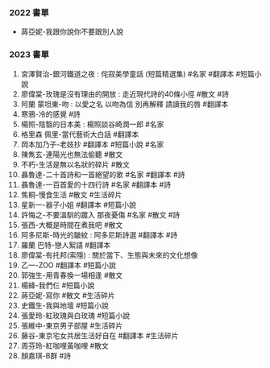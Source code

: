 ### 2022 書單
- 蔣亞妮-我跟你說你不要跟別人說
### 2023 書單
1. 宮澤賢治-銀河鐵道之夜 : 侘寂美學童話 (短篇精選集)
#名家 #翻譯本 #短篇小說
3. 廖偉棠-玫瑰是沒有理由的開放 : 走近現代詩的40條小徑
#散文 #詩
5. 阿蘭 蒙坦東-吻 : 以愛之名 以吻為信 別再解釋 請讀我的唇
#翻譯本 
7. 寒鴉-冷的感覺
#詩 
9. 楊照-陰翳的日本美 : 楊照談谷崎潤一郎
#名家 
11. 格里森 佩里-當代藝術大白話
#翻譯本 
13. 岡本加乃子-老妓抄
#翻譯本 #短篇小說 #名家 
15. 陳雋玄-連陽光也無法偷聽
#散文 
17. 不朽-生活是無以名狀的碎片
#散文 
19. 聶魯達-二十首詩和一首絕望的歌
#名家 #翻譯本 #詩 
21. 聶魯達-一百首愛的十四行詩
#名家 #翻譯本 #詩 
23. 焦桐-慢食生活
#散文 #生活碎片 
25. 星新一-器子小姐
#翻譯本 #短篇小說 
27. 許悔之-不要溫馴的踱入 那夜憂傷
#名家 #散文 #詩 
29. 張西-大概是時間在煮我吧
#散文
31. 阿多尼斯-時光的皺紋 : 阿多尼斯詩選
#翻譯本 #詩
33. 羅蘭 巴特-戀人絮語
#翻譯本 
35. 廖偉棠-有托邦(索隱) : 關於當下、生態與未來的文化想像
37. 乙一-ZOO
#翻譯本 #短篇小說 
39. 郭強生-用青春換一場相逢
#散文
41. 楊絳-我們仨
#短篇小說 
43. 蔣亞妮-寫你
#散文 #生活碎片 
45. 史鐵生-我與地壇
#短篇小說 
47. 張愛玲-紅玫瑰與白玫瑰
#短篇小說 
49. 張維中-東京男子部屋
#生活碎片
51. 藤谷-東京宅女共居生活好自在
#翻譯本 #生活碎片
52. 周芬玲-紅咖哩黃咖哩
#散文 
52. 顏嘉琪-B群
#詩 
